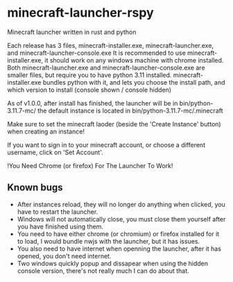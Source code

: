 # minecraft-launcher-rspy
Minecraft launcher written in rust and python

Each release has 3 files, minecraft-installer.exe, minecraft-launcher.exe, and minecraft-launcher-console.exe
It is recommended to use minecraft-installer.exe, it should work on any windows machine with chrome installed.
Both minecraft-launcher.exe and minecraft-launcher-console.exe are smaller files, but require you to have python 3.11 installed.
minecraft-installer.exe bundles python with it, and lets you choose the install path, and which version to install (console shown / console hidden)

As of v1.0.0, after install has finished, the launcher will be in bin/python-3.11.7-mc/
the default instance is located in bin/python-3.11.7-mc/.minecraft

Make sure to set the minecraft laoder (beside the 'Create Instance' button) when creating an instance!

If you want to sign in to your minecraft account, or choose a different username, click on 'Set Account'.

!You Need Chrome (or firefox) For The Launcher To Work!

## Known bugs
* After instances reload, they will no longer do anything when clicked, you have to restart the launcher.
* Windows will not automatically close, you must close them yourself after you have finished using them.
* You need to have either chrome (or chromium) or firefox installed for it to load, I would bundle nwjs with the launcher, but it has issues.
* You also need to have internet when openning the launcher, after it has opened, you don't need internet.
* Two windows quickly popup and dissapear when using the hidden console version, there's not really much I can do about that.
